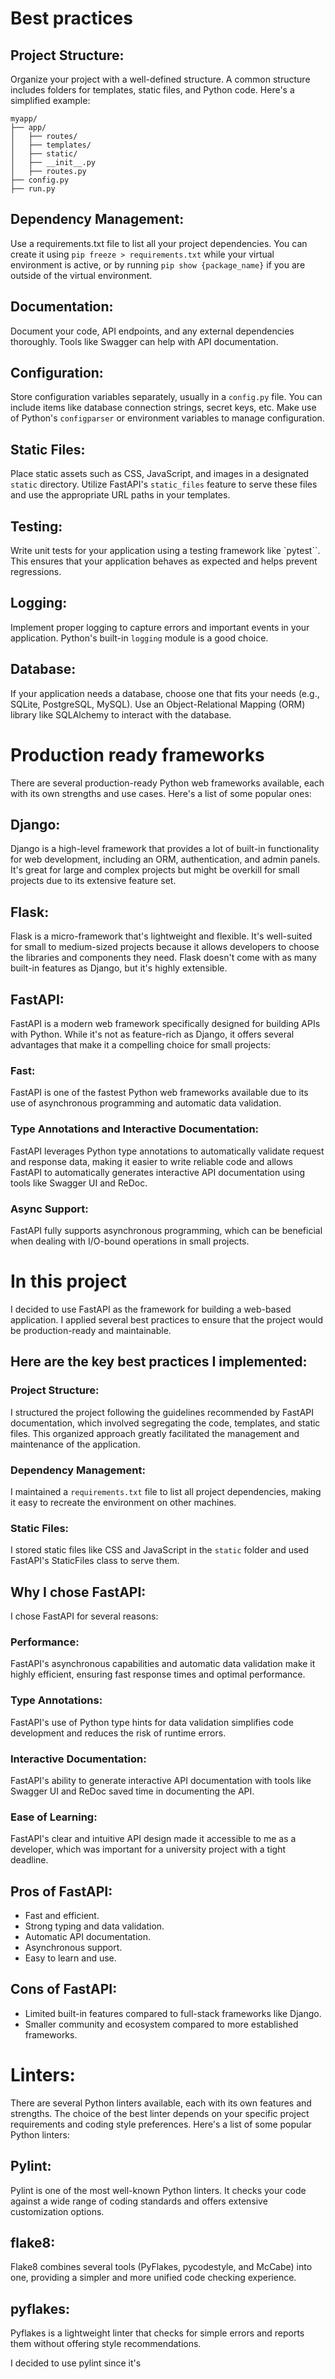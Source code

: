 # Best practices

## Project Structure:

Organize your project with a well-defined structure. A common structure includes folders for templates, static files, and Python code. Here's a simplified example:

```
myapp/
├── app/
│   ├── routes/
│   ├── templates/
│   ├── static/
│   ├── __init__.py
│   ├── routes.py
├── config.py
├── run.py
```

## Dependency Management:

Use a requirements.txt file to list all your project dependencies. You can create it using `pip freeze > requirements.txt` while your virtual environment is active, or by running `pip show {package_name}` if you are outside of the virtual environment.

## Documentation:

Document your code, API endpoints, and any external dependencies thoroughly. Tools like Swagger can help with API documentation.

## Configuration:

Store configuration variables separately, usually in a `config.py` file. You can include items like database connection strings, secret keys, etc. Make use of Python's `configparser` or environment variables to manage configuration.

## Static Files:

Place static assets such as CSS, JavaScript, and images in a designated `static` directory. Utilize FastAPI's `static_files` feature to serve these files and use the appropriate URL paths in your templates.

## Testing:

Write unit tests for your application using a testing framework like `pytest``. This ensures that your application behaves as expected and helps prevent regressions.

## Logging:

Implement proper logging to capture errors and important events in your application. Python's built-in `logging` module is a good choice.

## Database:

If your application needs a database, choose one that fits your needs (e.g., SQLite, PostgreSQL, MySQL). Use an Object-Relational Mapping (ORM) library like SQLAlchemy to interact with the database.

# Production ready frameworks

There are several production-ready Python web frameworks available, each with its own strengths and use cases. Here's a list of some popular ones:

## Django:

Django is a high-level framework that provides a lot of built-in functionality for web development, including an ORM, authentication, and admin panels. It's great for large and complex projects but might be overkill for small projects due to its extensive feature set.

## Flask:

Flask is a micro-framework that's lightweight and flexible. It's well-suited for small to medium-sized projects because it allows developers to choose the libraries and components they need. Flask doesn't come with as many built-in features as Django, but it's highly extensible.

## FastAPI:

FastAPI is a modern web framework specifically designed for building APIs with Python. While it's not as feature-rich as Django, it offers several advantages that make it a compelling choice for small projects:

### Fast:

FastAPI is one of the fastest Python web frameworks available due to its use of asynchronous programming and automatic data validation.

### Type Annotations and Interactive Documentation:

FastAPI leverages Python type annotations to automatically validate request and response data, making it easier to write reliable code and allows FastAPI to automatically generates interactive API documentation using tools like Swagger UI and ReDoc.

### Async Support:

FastAPI fully supports asynchronous programming, which can be beneficial when dealing with I/O-bound operations in small projects.

# In this project

I decided to use FastAPI as the framework for building a web-based application. I applied several best practices to ensure that the project would be production-ready and maintainable.

## Here are the key best practices I implemented:

### Project Structure:

I structured the project following the guidelines recommended by FastAPI documentation, which involved segregating the code, templates, and static files. This organized approach greatly facilitated the management and maintenance of the application.

### Dependency Management:

I maintained a `requirements.txt` file to list all project dependencies, making it easy to recreate the environment on other machines.

### Static Files:

I stored static files like CSS and JavaScript in the `static` folder and used FastAPI's StaticFiles class to serve them.

## Why I chose FastAPI:

I chose FastAPI for several reasons:

### Performance:

FastAPI's asynchronous capabilities and automatic data validation make it highly efficient, ensuring fast response times and optimal performance.

### Type Annotations:

FastAPI's use of Python type hints for data validation simplifies code development and reduces the risk of runtime errors.

### Interactive Documentation:

FastAPI's ability to generate interactive API documentation with tools like Swagger UI and ReDoc saved time in documenting the API.

### Ease of Learning:

FastAPI's clear and intuitive API design made it accessible to me as a developer, which was important for a university project with a tight deadline.

## Pros of FastAPI:

- Fast and efficient.
- Strong typing and data validation.
- Automatic API documentation.
- Asynchronous support.
- Easy to learn and use.

## Cons of FastAPI:

- Limited built-in features compared to full-stack frameworks like Django.
- Smaller community and ecosystem compared to more established frameworks.

# Linters:

There are several Python linters available, each with its own features and strengths. The choice of the best linter depends on your specific project requirements and coding style preferences. Here's a list of some popular Python linters:

## Pylint:

Pylint is one of the most well-known Python linters. It checks your code against a wide range of coding standards and offers extensive customization options.

## flake8:

Flake8 combines several tools (PyFlakes, pycodestyle, and McCabe) into one, providing a simpler and more unified code checking experience.

## pyflakes:

Pyflakes is a lightweight linter that checks for simple errors and reports them without offering style recommendations.

I decided to use pylint since it's
